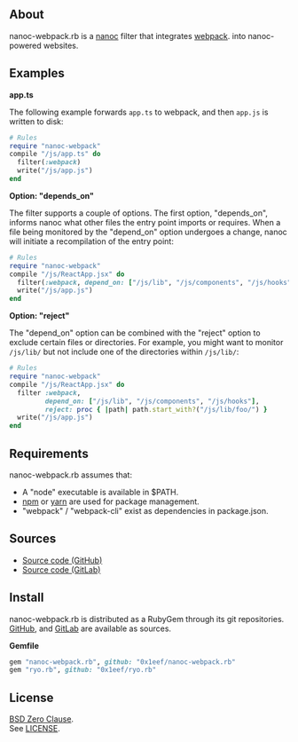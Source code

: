 ## About

nanoc-webpack.rb is a
[nanoc](https://nanoc.app)
filter
that integrates
[webpack](https://webpack.js.org/).
into nanoc-powered websites.

## Examples

__app.ts__

The following example forwards `app.ts` to webpack, and then `app.js` is
written to disk:

``` ruby
# Rules
require "nanoc-webpack"
compile "/js/app.ts" do
  filter(:webpack)
  write("/js/app.js")
end
```

__Option: "depends_on"__

The filter supports a couple of options. The first option, "depends_on",
informs nanoc what other files the entry point imports or requires. When
a file being monitored by the "depend_on" option undergoes a change, nanoc
will initiate a recompilation of the entry point:

```ruby
# Rules
require "nanoc-webpack"
compile "/js/ReactApp.jsx" do
  filter(:webpack, depend_on: ["/js/lib", "/js/components", "/js/hooks"])
  write("/js/app.js")
end
```

__Option: "reject"__

The "depend_on" option can be combined with the "reject" option to exclude
certain files or directories. For example, you might want to monitor `/js/lib/`
but not include one of the directories within `/js/lib/`:

```ruby
# Rules
require "nanoc-webpack"
compile "/js/ReactApp.jsx" do
  filter :webpack,
         depend_on: ["/js/lib", "/js/components", "/js/hooks"],
         reject: proc { |path| path.start_with?("/js/lib/foo/") }
  write("/js/app.js")
end
```

## Requirements

nanoc-webpack.rb assumes that:

* A "node" executable is available in $PATH.
* [npm](https://www.npmjs.com) or [yarn](https://yarnpkg.com/) are used for
  package management.
* "webpack" / "webpack-cli" exist as dependencies in package.json.

## Sources

* [Source code (GitHub)](https://github.com/0x1eef/nanoc-webpack.rb)
* [Source code (GitLab)](https://gitlab.com/0x1eef/nanoc-webpack.rb)

## <a id='install'>Install</a>

nanoc-webpack.rb is distributed as a RubyGem through its git repositories. <br>
[GitHub](https://github.com/0x1eef/nanoc-webpack.rb),
and
[GitLab](https://gitlab.com/0x1eef/nanoc-webpack.rb)
are available as sources.

**Gemfile**

```ruby
gem "nanoc-webpack.rb", github: "0x1eef/nanoc-webpack.rb"
gem "ryo.rb", github: "0x1eef/ryo.rb"
```

## License

[BSD Zero Clause](https://choosealicense.com/licenses/0bsd/).
<br>
See [LICENSE](./LICENSE).

